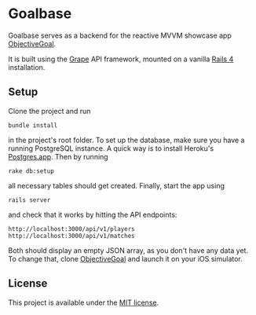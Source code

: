 Goalbase
========

Goalbase serves as a backend for the reactive MVVM showcase app [ObjectiveGoal](https://github.com/richeterre/ObjectiveGoal).

It is built using the [Grape](https://github.com/intridea/grape) API framework, mounted on a vanilla [Rails 4](http://rubyonrails.org/) installation.

Setup
-----

Clone the project and run

    bundle install

in the project's root folder. To set up the database, make sure you have a running PostgreSQL instance. A quick way is to install Heroku's [Postgres.app](http://postgresapp.com/). Then by running

    rake db:setup

all necessary tables should get created. Finally, start the app using

    rails server

and check that it works by hitting the API endpoints:

    http://localhost:3000/api/v1/players
    http://localhost:3000/api/v1/matches

Both should display an empty JSON array, as you don't have any data yet. To change that, clone [ObjectiveGoal](https://github.com/richeterre/ObjectiveGoal) and launch it on your iOS simulator.

License
-------
This project is available under the [MIT license](http://choosealicense.com/licenses/mit/).
